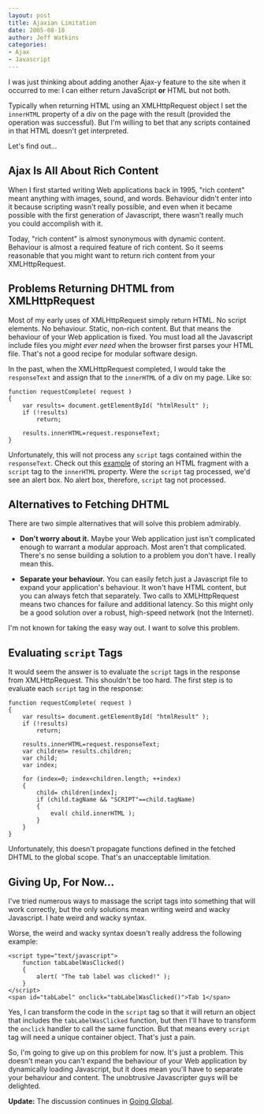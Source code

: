 ```yaml
---
layout: post
title: Ajaxian Limitation
date: 2005-08-18
author: Jeff Watkins
categories:
- Ajax
- Javascript
---
```


I was just thinking about adding another Ajax-y feature to the site when it occurred to me: I can either return JavaScript **or** HTML but not both.

Typically when returning HTML using an XMLHttpRequest object I set the `innerHTML` property of a div on the page with the result (provided the operation was successful). But I'm willing to bet that any scripts contained in that HTML doesn't get interpreted.

Let's find out...


## Ajax Is All About Rich Content ##

When I first started writing Web applications back in 1995, "rich content" meant anything with images, sound, and words. Behaviour didn't enter into it because scripting wasn't really possible, and even when it became possible with the first generation of Javascript, there wasn't really much you could accomplish with it.

Today, "rich content" is almost synonymous with dynamic content. Behaviour is almost a required feature of rich content. So it seems reasonable that you might want to return rich content from your XMLHttpRequest.

## Problems Returning DHTML from XMLHttpRequest ##

Most of my early uses of XMLHttpRequest simply return HTML. No script elements. No behaviour. Static, non-rich content. But that means the behaviour of your Web application is fixed. You must load all the Javascript include files you *might ever need* when the browser first parses your HTML file. That's not a good recipe for modular software design.

In the past, when the XMLHttpRequest completed, I would take the `responseText` and assign that to the `innerHTML` of a div on my page. Like so:

    function requestComplete( request )
    {
        var results= document.getElementById( "htmlResult" );
        if (!results)
            return;
            
        results.innerHTML=request.responseText;
    }

Unfortunately, this will not process any `script` tags contained within the `responseText`. Check out this [example](http://metrocat.org/nerd/examples/ajax-scripting-test1.html) of storing an HTML fragment with a `script` tag to the `innerHTML` property. Were the `script` tag processed, we'd see an alert box. No alert box, therefore, `script` tag not processed.

## Alternatives to Fetching DHTML ##

There are two simple alternatives that will solve this problem admirably.


* **Don't worry about it.** Maybe your Web application just isn't complicated enough to warrant a modular approach. Most aren't that complicated. There's no sense building a solution to a problem you don't have. I really mean this.

* **Separate your behaviour.** You can easily fetch just a Javascript file to expand your application's behaviour. It won't have HTML content, but you can always fetch that separately. Two calls to XMLHttpRequest means two chances for failure and additional latency. So this might only be a good solution over a robust, high-speed network (not the Internet).

I'm not known for taking the easy way out. I want to solve this problem.

## Evaluating `script` Tags ##

It would seem the answer is to evaluate the `script` tags in the response from XMLHttpRequest. This shouldn't be too hard. The first step is to evaluate each `script` tag in the response:

    function requestComplete( request )
    {
        var results= document.getElementById( "htmlResult" );
        if (!results)
            return;
            
        results.innerHTML=request.responseText;
        var children= results.children;
        var child;
        var index;
        
        for (index=0; index<children.length; ++index)
        {
            child= children[index];
            if (child.tagName && "SCRIPT"==child.tagName)
            {
                eval( child.innerHTML );
            }
        }
    }

Unfortunately, this doesn't propagate functions defined in the fetched DHTML to the global scope. That's an unacceptable limitation.

## Giving Up, For Now... ##

I've tried numerous ways to massage the script tags into something that will work correctly, but the only solutions mean writing weird and wacky Javascript. I hate weird and wacky syntax.

Worse, the weird and wacky syntax doesn't really address the following example:

    <script type="text/javascript">
        function tabLabelWasClicked()
        {
            alert( "The tab label was clicked!" );
        }
    </script>
    <span id="tabLabel" onclick="tabLabelWasClicked()">Tab 1</span>
    
Yes, I can transform the code in the `script` tag so that it will return an object that includes the `tabLabelWasClicked` function, but then I'll have to transform the `onclick` handler to call the same function. But that means every `script` tag will need a unique container object. That's just a pain.

So, I'm going to give up on this problem for now. It's just a problem. This doesn't mean you can't expand the behaviour of your Web application by dynamically loading Javascript, but it does mean you'll have to separate your behaviour and content. The unobtrusive Javascripter guys will be delighted.

**Update:** The discussion continues in [Going Global](http://nerd.newburyportion.com/2006/07/going-global).